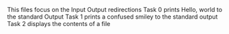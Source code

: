 This files focus on the Input Output redirections
Task 0 prints Hello, world to the standard Output
Task 1 prints a confused smiley to the standard output
Task 2 displays the contents of a file
